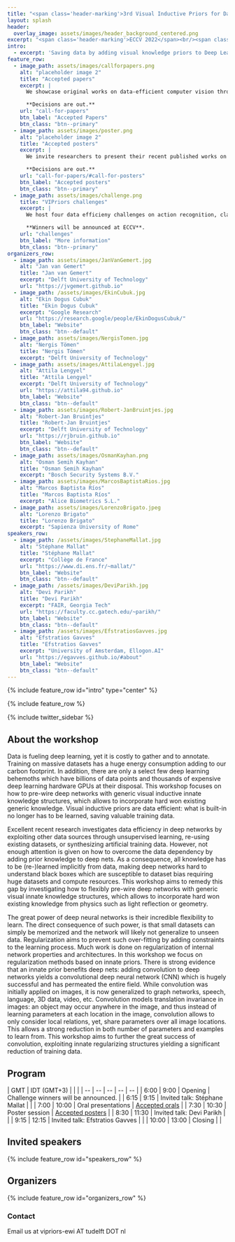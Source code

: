 ```yaml
---
title: "<span class='header-marking'>3rd Visual Inductive Priors for Data-Efficient Deep Learning Workshop</span>"
layout: splash
header:
  overlay_image: assets/images/header_background_centered.png
excerpt: "<span class='header-marking'>ECCV 2022</span><br/><span class='header-marking'>Monday October 24th 2022, 9:00 -  13:00</span><br /><span class='header-marking'>David Intercontinental Hotel, Salon J</span>"
intro:
  - excerpt: 'Saving data by adding visual knowledge priors to Deep Learning.'
feature_row:
  - image_path: assets/images/callforpapers.png
    alt: "placeholder image 2"
    title: "Accepted papers"
    excerpt: |
      We showcase original works on data-efficient computer vision through live oral talks and a poster session.

      **Decisions are out.**
    url: "call-for-papers"
    btn_label: "Accepted Papers"
    btn_class: "btn--primary"
  - image_path: assets/images/poster.png
    alt: "placeholder image 2"
    title: "Accepted posters"
    excerpt: |
      We invite researchers to present their recent published works on data-efficient computer vision as a poster.

      **Decisions are out.**
    url: "call-for-papers/#call-for-posters"
    btn_label: "Accepted posters"
    btn_class: "btn--primary"
  - image_path: assets/images/challenge.png
    title: "VIPriors challenges"
    excerpt: |
      We host four data efficieny challenges on action recognition, classification, detection and segmentation.

      **Winners will be announced at ECCV**.
    url: "challenges"
    btn_label: "More information"
    btn_class: "btn--primary"
organizers_row:
  - image_path: assets/images/JanVanGemert.jpg
    alt: "Jan van Gemert"
    title: "Jan van Gemert"
    excerpt: "Delft University of Technology"
    url: "https://jvgemert.github.io"
  - image_path: /assets/images/EkinCubuk.jpg
    alt: "Ekin Dogus Cubuk"
    title: "Ekin Dogus Cubuk"
    excerpt: "Google Research"
    url: "https://research.google/people/EkinDogusCubuk/"
    btn_label: "Website"
    btn_class: "btn--default"
  - image_path: assets/images/NergisTomen.jpg
    alt: "Nergis Tömen"
    title: "Nergis Tömen"
    excerpt: "Delft University of Technology"
  - image_path: assets/images/AttilaLengyel.jpg
    alt: "Attila Lengyel"
    title: "Attila Lengyel"
    excerpt: "Delft University of Technology"
    url: "https://attila94.github.io"
    btn_label: "Website"
    btn_class: "btn--default"
  - image_path: assets/images/Robert-JanBruintjes.jpg
    alt: "Robert-Jan Bruintjes"
    title: "Robert-Jan Bruintjes"
    excerpt: "Delft University of Technology"
    url: "https://rjbruin.github.io"
    btn_label: "Website"
    btn_class: "btn--default"
  - image_path: assets/images/OsmanKayhan.png
    alt: "Osman Semih Kayhan"
    title: "Osman Semih Kayhan"
    excerpt: "Bosch Security Systems B.V."
  - image_path: assets/images/MarcosBaptistaRios.jpg
    alt: "Marcos Baptista Ríos"
    title: "Marcos Baptista Ríos"
    excerpt: "Alice Biometrics S.L."
  - image_path: assets/images/LorenzoBrigato.jpeg
    alt: "Lorenzo Brigato"
    title: "Lorenzo Brigato"
    excerpt: "Sapienza University of Rome"
speakers_row:
  - image_path: /assets/images/StephaneMallat.jpg
    alt: "Stéphane Mallat"
    title: "Stéphane Mallat"
    excerpt: "Collège de France"
    url: "https://www.di.ens.fr/~mallat/"
    btn_label: "Website"
    btn_class: "btn--default"
  - image_path: /assets/images/DeviParikh.jpg
    alt: "Devi Parikh"
    title: "Devi Parikh"
    excerpt: "FAIR, Georgia Tech"
    url: "https://faculty.cc.gatech.edu/~parikh/"
    btn_label: "Website"
    btn_class: "btn--default"
  - image_path: /assets/images/EfstratiosGavves.jpg
    alt: "Efstratios Gavves"
    title: "Efstratios Gavves"
    excerpt: "University of Amsterdam, Ellogon.AI"
    url: "https://egavves.github.io/#about"
    btn_label: "Website"
    btn_class: "btn--default"
---
```


{% include feature_row id="intro" type="center" %}

{% include feature_row %}

{% include twitter_sidebar %}

## About the workshop

Data is fueling deep learning, yet it is costly to gather and to annotate. Training on massive datasets has a huge energy consumption adding to our carbon footprint. In addition, there are only a select few deep learning behemoths which have billions of data points and thousands of expensive deep learning hardware GPUs at their disposal. This workshop focuses on how to pre-wire deep networks with generic visual inductive innate knowledge structures, which allows to incorporate hard won existing generic knowledge. Visual inductive priors are data efficient: what is built-in no longer has to be learned, saving valuable training data.

Excellent recent research investigates data efficiency in deep networks by exploiting other data sources through unsupervised learning, re-using existing datasets, or synthesizing artificial training data. However, not enough attention is given on how to overcome the data dependency by adding prior knowledge to deep nets.  As a consequence, all knowledge has to be (re-)learned implicitly from data, making deep networks hard to understand black boxes which are susceptible to dataset bias requiring huge datasets and compute resources.  This workshop aims to remedy this gap by investigating how to flexibly pre-wire deep networks with generic visual innate knowledge structures, which allows to incorporate hard won existing  knowledge from physics such as light reflection or geometry.

The great power of deep neural networks is their incredible flexibility to learn. The direct consequence of such power, is that small datasets can simply be memorized and the network will likely not generalize to unseen data. Regularization aims to prevent such over-fitting by adding constraints to the learning process. Much work is done on regularization of internal network properties and architectures. In this workshop we focus on regularization methods based on innate priors. There is strong evidence that an innate prior benefits deep nets: adding convolution to deep networks yields a convolutional deep neural network (CNN) which is hugely successful and has permeated the entire field. While convolution was initially applied on images, it is now generalized to graph networks, speech, language,  3D data, video, etc. Convolution models translation invariance in images: an object may occur anywhere in the image, and thus instead of learning parameters at each location in the image, convolution allows to only consider local relations, yet, share parameters over all image locations. This allows a strong reduction in both number of parameters and examples to learn from. This workshop aims to further the great success of convolution, exploiting innate regularizing structures yielding a significant reduction of training data.

<!-- _This workshop is organized in collaboration with [**SynergySports**](https://synergysports.com/). SynergySports is co-organizing [the VIPriors 2021 challenges](challenges). Head over to the challenges page to find out more!_ -->

## Program

| GMT | IDT (GMT+3) | | |
| -- | -- | -- | -- | -- |
| 6:00 | 9:00 | Opening | Challenge winners will be announced. |
| 6:15 | 9:15 | Invited talk: Stéphane Mallat | |
| 7:00 | 10:00 | Oral presentations | [Accepted orals](call-for-papers/#orals) |
| 7:30 | 10:30 | Poster session | [Accepted posters](call-for-papers/#posters) |
| 8:30 | 11:30 | Invited talk: Devi Parikh | |
| 9:15 | 12:15 | Invited talk: Efstratios Gavves | |
| 10:00 | 13:00 | Closing | |

## Invited speakers

<!-- _Speakers are TBA._ -->

{% include feature_row id="speakers_row" %}

## Organizers

{% include feature_row id="organizers_row" %}

### Contact

Email us at vipriors-ewi AT tudelft DOT nl
